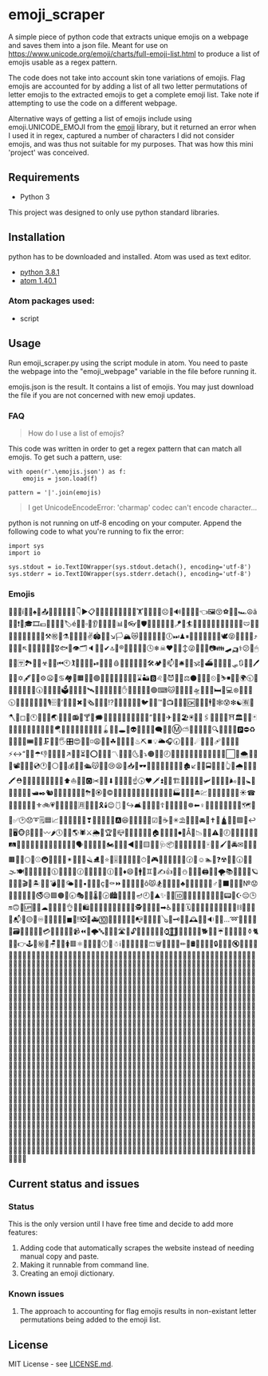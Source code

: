 # emoji_scraper

A simple piece of python code that extracts unique emojis on a webpage and saves them into a json file. Meant for use on https://www.unicode.org/emoji/charts/full-emoji-list.html to produce a list of emojis usable as a regex pattern.

The code does not take into account skin tone variations of emojis. Flag emojis are accounted for by adding a list of all two letter permutations of letter emojis to the extracted emojis to get a complete emoji list. Take note if attempting to use the code on a different webpage.

Alternative ways of getting a list of emojis include using emoji.UNICODE_EMOJI from the [emoji](https://github.com/alexandrevicenzi/emojis) library, but it returned an error when I used it in regex, captured a number of characters I did not consider emojis, and was thus not suitable for my purposes. That was how this mini 'project' was conceived.

## Requirements

* Python 3

This project was designed to only use python standard libraries.

## Installation

python has to be downloaded and installed. Atom was used as text editor.

* [python 3.8.1](https://www.python.org/downloads/)
* [atom 1.40.1](https://atom.io/)

### Atom packages used:

* script

## Usage

Run emoji_scraper.py using the script module in atom. You need to paste the webpage into the "emoji_webpage" variable in the file before running it.

emojis.json is the result. It contains a list of emojis. You may just download the file if you are not concerned with new emoji updates.

### FAQ

> How do I use a list of emojis?

This code was written in order to get a regex pattern that can match all emojis. To get such a pattern, use:

```
with open(r'.\emojis.json') as f:
    emojis = json.load(f)

pattern = '|'.join(emojis)
```

> I get UnicodeEncodeError: 'charmap' codec can't encode character...

python is not running on utf-8 encoding on your computer. Append the following code to what you're running to fix the error:

```
import sys
import io

sys.stdout = io.TextIOWrapper(sys.stdout.detach(), encoding='utf-8')
sys.stderr = io.TextIOWrapper(sys.stderr.detach(), encoding='utf-8')
```

### Emojis

🙎🆒🤘í🌷👧♠🍆📤🧒🚖💋🦧🧞🐍👇▶📋🥳🦨🎐🍑🖤🈳🦃🍁🎥🏋🥙🔑🔭🛀☹🧏🔊🚪🌴🔩🎣👈🖼😚⚽🧿🙏🏎☮ã🚝🐘❗😴🎓🎞💶👃🍍🧕😨🏷é🏃🏩▫🏪👂🈹🛫🏅📐📊🌐👓🏨🛡🏹🥦🍬🧃🐂😃🪁🐶🏄🦩🌀🥞🚳🤪💵🚓😇🌒🔅🙁🩲💪🦖😘❕📎🥥🐁🧵🔽🥝⚒㊗🥰⚗💯🔄🍂🤸✌🏟🧈👾↘🏳🏔😿🍫💘🍛💕🐪🥪🕕⏭♟⏸🍷🤤👮🤏🦜🐷💫🕊😝👣🆑🚀🧾⤴🦗💉😌󠁳↖🐅😡🦵🔠🧽😭🎖🐟🥗👁🗂🔈🤳🔰✔🔝🦇®🔘📳🤯💔💀🕓❄☠♥📘😮↕😜🐳🗾🤣📷👪🛹🛺⚕😕🤞🖱🚰🦯🈂🏞🍣💦☣🎨🌖⏮🕙🏌🍏🥌📂😊⏯🎦🉐🚜🩸🚯🖕🔎🙌🤴🥎🛠🏕😤📫🎴🛎🦅🛴🕉🌆⛴🏧📔🈵😺🛷🔃💼😷🖊🤼🤺✡🖋🤛🍌⚙😦💖♋🏘🥫🟧🈴🍃🟣🤜🚧🎆🧚🦞🦱😶🔏⌛🏜🅱♌🔂😈🚞🧠⚖⚫🤙🕌🍔⏲🕺⛷◾👱🐌🌍🕤🈚🧀🙆🔀🎃👐📇🕠🦪🎰👑🎒🗳🍘😸🍮📌🛰🐗🏯📝💭🥅🦚✋🔳🧓👴🦕❌🟢⌨🐱🍼🚆🥒🤾🛸😬🚷🧁🛏🦓💻⊛💎🦳󠁣🎑🕥🔕🧨🥶😏🔥🐸🧪🎙🗄💮’🐉📆🤫✖🍵🗞🚁➕🏫⁉🐜🥮🚢👋🎩🌔🐦🍐🙇™🔴📺🤵🌘🔢󠁷🆗🎇🔶🚮🕴💛🕸😰❇☯🈶🛬🪓♏◻👬🕚🦾🍳🦘🌏⏰🎀🔧📻󠁬🍟🍸👔🗯🐖🎌👻🤢💤👭🙉🐔🌯🔼”🦛🕎😒✈👝🧝🏖🖲🦒📲🖇🌲🧳🏬🥵⛩🏛🎺👄🃏🎸♈💓🥼🙍🌈📙🧰🥉🧼🪂🐣🏏📑🥱🍺💬🌓🧉📠🪀🆚🍒🕳🚈👽👚🚏👘🎈🗨📜🎲Ⓜ⛅🦲🧙🥛♑😣🔍🧂🧴🚅📕🅿⛔♻🌄🌠🚡🐢🎟🎂⛽🗜🚬🛂🖐🎛😍🚗🐎◽😩🍦🧖☘🥇🌛🔆🚻♨⛏⏹💡🌥🎧🕢👷🤿➖☄🏢🌞🍿🩹🧸📨🐇🎍⚡↔“💄💲☂👎🧣📁💇💾↗🏸💩⏳🔪⭕🧢💸📏〽🧧🐃🌟🌜🧛⤵🟠🐽🌻🕗💧🌳🌵🔞👰👛🦰🎪🚋🛁👵🦋⬜🦺🌨🍤🥜🥣📽🛌🎉🎋💿🕐🍰󠁢⚪👕📩💰💚💞🛳😽🔋💱😢😫🍇📥❔🕶👿😙🎡🍹♓🔬💒🌁🏚↙🦄🏥🚍⚓🍄🔸👆🧆🌧🐺🚿🔔🖍⛑👖🤨👶📴🙈🎿🐫🗿🏤⬆⛵🛄🌋🅾✂🌭😔⬇📮🉑😖🦀☝🕟❤🗡⏫🧩🧟🏗🍗👤🚣🍈👺🛩🥈🥡🤓🦽🌬🦷😁🚼🔙👨📢🦡😀🎫🛥✒🐿󠁿📒🙋🐊🌿🥬🎼🐒⛈🍝🏵🥄©📅🧦🏮🎽🦊😋😻🥏😯🦢👡🐯📛🏭📄🆕🍅⏏💹🐤🦹🈁📖🤗🥾💷☀☎🎁🌰🔡🐛😵🈯⚜🚲💗📡💆♒🤐🚄󠁥🈷👢🥻🏓🎗🕯😉🩱🤭↪🛋🤖📿🤱💊☦🚫🍉💥🥊🍧☸⬅♀🤠🤷🦟🎊🌺📸🤰🏴🗺🕋🌽󠁧✅🕑😞➰🗒🟦📈📱🦥🍪😓💅💟❣🔌🛵🧭🧗🏒🅰😆🍭🤡🈲🍯🎯☑🤒☕🤍✳⛱🕍🈺🧅🚘👅✝🗽🛕💈🎻🟪🐑↩💌🖥🐵β🧎🚶🦈〰🌶🕔🎄🐲🌎🕷⚔🌦🙊🏆🧐📪👊🐡🚾🍚🌑♎🏠️🚨⛪🐴🚦⏺📶Å🚱📉🥀🧔⚠👦🕖🤎🤦🦸💑🎢😪🛤🚙⏬🌾😧🚠🐐🌚👼🧱😲➗💐🚸🗣🍖📵🔷🔚🤟🏍🦮🎤🍜◀🐋🥨🟨🎎🛃🩺📦🚐💺👯🤶👙🔣🧹🀄🤚🥁🖌🍓🚔✉🎠📍💂🟫🐭📣🌕🏣⚾🚇🚩🥘🚒👜✴🔮🐓🤧🪒⛸🥧⭐🛐🎚🧍🧮🔱🍋⛺⏱🥍🎮🍾🦁🥴🦂🧻🆓🕝💏☺🏊🥺❓☢🦼🥽🕡🥩🧶🌫🍽🚴🐝🌸👸🏑🔜🕦🔲🎏🥭🎹🕜🦶🚌🌇🌱🥃🕧🏡🥋♦😄📼🚹🐩♊🤔✍👍🥓🦝⛄🌝🦿👥🖨🧘🛅🌪📚🚃🚵🤩🚎🪐🤬✊🐀🎬🗻🏝📯👀💣🎶🍴🌤🐰🖖▪🔐🧡🍀ç👩⚰⏩🎱🔵🐄🔁😱ô😾🏂🐆🌃📀🚚♣🧜🧷🌮🏐🛒⛳♂🏉⬛🐹🔯🦴№😟🦑🌌⛎🥠🔨🚟🚭😥🟩🟤🍞🕣🎭💜🦔🌡🥤🕞🏙🤲📃🏰🍎🪔🕘🍊⛰✨📧🐥🆔🏁🤹🏇🚊🔫🥑🚉😂🗼📟🐻☪😑🕒🔛🙃👗🆙🦙🧫☁💽🍻🎳🤮👌🚽💁🛍🌼🔖🏈📞🥖🥚🍩🏦🍕🐼🕵😐🍱👹🚂➡♿🍢👫🦉🗓🧺🎅🧄🍡📰🐧🤥🦆🤝🙀⛓🐠🐚🔦😛📬🐙🟡💴♾🦎🐮🧬🐾🧑◼🧇‼❎🦍🚑🔟🚥🌊🧥👠📓♍📭💙🦻😼🔗🪕👳🗝🥂🦦🕰🤽🌉🔉😠🔻…➿🍥👲🐞💝🌂🗃🌙💨🍨🩰‍🛑💳🤕🐬♉🍶🎵📹⏪🍲🌩🔤🛶🏀👏󠁮🛣🔹🔓🈸😎󠁴🦏🧊🌹🦠⌚🙂⃣🥐🆎🧤👟😹🥔🐕🚛🐨☔🌗⛲😅🍠💠⚱🐈🥯😗👉🕹🥕㊙📗🪑🥢🦌🚺🟥⚛🙅💢🎷🥟🕛🆖☃ℹ👞🚤🧲🦐🆘🥿🩳🗑🚕💃🍙🔺✏💍🛢🌅🏺🐏🧯🔒😳⛹👒🔇♐🤑🙄🎾🇦🇧🇦🇨🇦🇩🇦🇪🇦🇫🇦🇬🇦🇭🇦🇮🇦🇯🇦🇰🇦🇱🇦🇲🇦🇳🇦🇴🇦🇵🇦🇶🇦🇷🇦🇸🇦🇹🇦🇺🇦🇻🇦🇼🇦🇽🇦🇾🇦🇿🇧🇦🇧🇨🇧🇩🇧🇪🇧🇫🇧🇬🇧🇭🇧🇮🇧🇯🇧🇰🇧🇱🇧🇲🇧🇳🇧🇴🇧🇵🇧🇶🇧🇷🇧🇸🇧🇹🇧🇺🇧🇻🇧🇼🇧🇽🇧🇾🇧🇿🇨🇦🇨🇧🇨🇩🇨🇪🇨🇫🇨🇬🇨🇭🇨🇮🇨🇯🇨🇰🇨🇱🇨🇲🇨🇳🇨🇴🇨🇵🇨🇶🇨🇷🇨🇸🇨🇹🇨🇺🇨🇻🇨🇼🇨🇽🇨🇾🇨🇿🇩🇦🇩🇧🇩🇨🇩🇪🇩🇫🇩🇬🇩🇭🇩🇮🇩🇯🇩🇰🇩🇱🇩🇲🇩🇳🇩🇴🇩🇵🇩🇶🇩🇷🇩🇸🇩🇹🇩🇺🇩🇻🇩🇼🇩🇽🇩🇾🇩🇿🇪🇦🇪🇧🇪🇨🇪🇩🇪🇫🇪🇬🇪🇭🇪🇮🇪🇯🇪🇰🇪🇱🇪🇲🇪🇳🇪🇴🇪🇵🇪🇶🇪🇷🇪🇸🇪🇹🇪🇺🇪🇻🇪🇼🇪🇽🇪🇾🇪🇿🇫🇦🇫🇧🇫🇨🇫🇩🇫🇪🇫🇬🇫🇭🇫🇮🇫🇯🇫🇰🇫🇱🇫🇲🇫🇳🇫🇴🇫🇵🇫🇶🇫🇷🇫🇸🇫🇹🇫🇺🇫🇻🇫🇼🇫🇽🇫🇾🇫🇿🇬🇦🇬🇧🇬🇨🇬🇩🇬🇪🇬🇫🇬🇭🇬🇮🇬🇯🇬🇰🇬🇱🇬🇲🇬🇳🇬🇴🇬🇵🇬🇶🇬🇷🇬🇸🇬🇹🇬🇺🇬🇻🇬🇼🇬🇽🇬🇾🇬🇿🇭🇦🇭🇧🇭🇨🇭🇩🇭🇪🇭🇫🇭🇬🇭🇮🇭🇯🇭🇰🇭🇱🇭🇲🇭🇳🇭🇴🇭🇵🇭🇶🇭🇷🇭🇸🇭🇹🇭🇺🇭🇻🇭🇼🇭🇽🇭🇾🇭🇿🇮🇦🇮🇧🇮🇨🇮🇩🇮🇪🇮🇫🇮🇬🇮🇭🇮🇯🇮🇰🇮🇱🇮🇲🇮🇳🇮🇴🇮🇵🇮🇶🇮🇷🇮🇸🇮🇹🇮🇺🇮🇻🇮🇼🇮🇽🇮🇾🇮🇿🇯🇦🇯🇧🇯🇨🇯🇩🇯🇪🇯🇫🇯🇬🇯🇭🇯🇮🇯🇰🇯🇱🇯🇲🇯🇳🇯🇴🇯🇵🇯🇶🇯🇷🇯🇸🇯🇹🇯🇺🇯🇻🇯🇼🇯🇽🇯🇾🇯🇿🇰🇦🇰🇧🇰🇨🇰🇩🇰🇪🇰🇫🇰🇬🇰🇭🇰🇮🇰🇯🇰🇱🇰🇲🇰🇳🇰🇴🇰🇵🇰🇶🇰🇷🇰🇸🇰🇹🇰🇺🇰🇻🇰🇼🇰🇽🇰🇾🇰🇿🇱🇦🇱🇧🇱🇨🇱🇩🇱🇪🇱🇫🇱🇬🇱🇭🇱🇮🇱🇯🇱🇰🇱🇲🇱🇳🇱🇴🇱🇵🇱🇶🇱🇷🇱🇸🇱🇹🇱🇺🇱🇻🇱🇼🇱🇽🇱🇾🇱🇿🇲🇦🇲🇧🇲🇨🇲🇩🇲🇪🇲🇫🇲🇬🇲🇭🇲🇮🇲🇯🇲🇰🇲🇱🇲🇳🇲🇴🇲🇵🇲🇶🇲🇷🇲🇸🇲🇹🇲🇺🇲🇻🇲🇼🇲🇽🇲🇾🇲🇿🇳🇦🇳🇧🇳🇨🇳🇩🇳🇪🇳🇫🇳🇬🇳🇭🇳🇮🇳🇯🇳🇰🇳🇱🇳🇲🇳🇴🇳🇵🇳🇶🇳🇷🇳🇸🇳🇹🇳🇺🇳🇻🇳🇼🇳🇽🇳🇾🇳🇿🇴🇦🇴🇧🇴🇨🇴🇩🇴🇪🇴🇫🇴🇬🇴🇭🇴🇮🇴🇯🇴🇰🇴🇱🇴🇲🇴🇳🇴🇵🇴🇶🇴🇷🇴🇸🇴🇹🇴🇺🇴🇻🇴🇼🇴🇽🇴🇾🇴🇿🇵🇦🇵🇧🇵🇨🇵🇩🇵🇪🇵🇫🇵🇬🇵🇭🇵🇮🇵🇯🇵🇰🇵🇱🇵🇲🇵🇳🇵🇴🇵🇶🇵🇷🇵🇸🇵🇹🇵🇺🇵🇻🇵🇼🇵🇽🇵🇾🇵🇿🇶🇦🇶🇧🇶🇨🇶🇩🇶🇪🇶🇫🇶🇬🇶🇭🇶🇮🇶🇯🇶🇰🇶🇱🇶🇲🇶🇳🇶🇴🇶🇵🇶🇷🇶🇸🇶🇹🇶🇺🇶🇻🇶🇼🇶🇽🇶🇾🇶🇿🇷🇦🇷🇧🇷🇨🇷🇩🇷🇪🇷🇫🇷🇬🇷🇭🇷🇮🇷🇯🇷🇰🇷🇱🇷🇲🇷🇳🇷🇴🇷🇵🇷🇶🇷🇸🇷🇹🇷🇺🇷🇻🇷🇼🇷🇽🇷🇾🇷🇿🇸🇦🇸🇧🇸🇨🇸🇩🇸🇪🇸🇫🇸🇬🇸🇭🇸🇮🇸🇯🇸🇰🇸🇱🇸🇲🇸🇳🇸🇴🇸🇵🇸🇶🇸🇷🇸🇹🇸🇺🇸🇻🇸🇼🇸🇽🇸🇾🇸🇿🇹🇦🇹🇧🇹🇨🇹🇩🇹🇪🇹🇫🇹🇬🇹🇭🇹🇮🇹🇯🇹🇰🇹🇱🇹🇲🇹🇳🇹🇴🇹🇵🇹🇶🇹🇷🇹🇸🇹🇺🇹🇻🇹🇼🇹🇽🇹🇾🇹🇿🇺🇦🇺🇧🇺🇨🇺🇩🇺🇪🇺🇫🇺🇬🇺🇭🇺🇮🇺🇯🇺🇰🇺🇱🇺🇲🇺🇳🇺🇴🇺🇵🇺🇶🇺🇷🇺🇸🇺🇹🇺🇻🇺🇼🇺🇽🇺🇾🇺🇿🇻🇦🇻🇧🇻🇨🇻🇩🇻🇪🇻🇫🇻🇬🇻🇭🇻🇮🇻🇯🇻🇰🇻🇱🇻🇲🇻🇳🇻🇴🇻🇵🇻🇶🇻🇷🇻🇸🇻🇹🇻🇺🇻🇼🇻🇽🇻🇾🇻🇿🇼🇦🇼🇧🇼🇨🇼🇩🇼🇪🇼🇫🇼🇬🇼🇭🇼🇮🇼🇯🇼🇰🇼🇱🇼🇲🇼🇳🇼🇴🇼🇵🇼🇶🇼🇷🇼🇸🇼🇹🇼🇺🇼🇻🇼🇽🇼🇾🇼🇿🇽🇦🇽🇧🇽🇨🇽🇩🇽🇪🇽🇫🇽🇬🇽🇭🇽🇮🇽🇯🇽🇰🇽🇱🇽🇲🇽🇳🇽🇴🇽🇵🇽🇶🇽🇷🇽🇸🇽🇹🇽🇺🇽🇻🇽🇼🇽🇾🇽🇿🇾🇦🇾🇧🇾🇨🇾🇩🇾🇪🇾🇫🇾🇬🇾🇭🇾🇮🇾🇯🇾🇰🇾🇱🇾🇲🇾🇳🇾🇴🇾🇵🇾🇶🇾🇷🇾🇸🇾🇹🇾🇺🇾🇻🇾🇼🇾🇽🇾🇿🇿🇦🇿🇧🇿🇨🇿🇩🇿🇪🇿🇫🇿🇬🇿🇭🇿🇮🇿🇯🇿🇰🇿🇱🇿🇲🇿🇳🇿🇴🇿🇵🇿🇶🇿🇷🇿🇸🇿🇹🇿🇺🇿🇻🇿🇼🇿🇽🇿🇾

## Current status and issues

### Status

This is the only version until I have free time and decide to add more features:

1. Adding code that automatically scrapes the website instead of needing manual copy and paste.
2. Making it runnable from command line.
3. Creating an emoji dictionary.

### Known issues

1. The approach to accounting for flag emojis results in non-existant letter permutations being added to the emoji list.

## License

MIT License - see [LICENSE.md](LICENSE.md).
